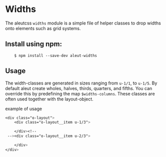 # Widths

The aleutcss `widths` module is a simple file of helper classes to drop widths
onto elements such as grid systems.

## Install using npm:

```ssh
    $ npm install --save-dev aleut-widths
```

## Usage
The width-classes are generated in sizes ranging from `u-1/1`, to `u-1/5`.
By default aleut create wholes, halves, thirds, quarters, and fifths. You can override this
by predefining the map `$widths-columns`. These classes are often used together with
the layout-object.

example of usage

```scss
<div class="o-layout">
	<div class="o-layout__item u-1/3">

	</div><!--
 --><div class="o-layout__item u-2/3">

    </div>
</div>

```
